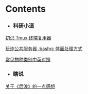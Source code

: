 <style>
	<!-- 去除页面超链接下划线 -->
	a{text-decoration: none}
</style>
# **Contents**

* ### 科研小道

[初识 Tmux 终端复用器](https://otnew.github.io/Blog_Others/#/BLOG/Others/20200623_2)

[玩炸公共服务器 .bashrc 体面处理方式](https://otnew.github.io/Blog_Others/#/BLOG/Others/20200623_1)

[常见物种类别中英对照](https://otnew.github.io/Blog_Others/#/BLOG/Others/%E5%B8%B8%E8%A7%81%E7%89%A9%E7%A7%8D%E7%B1%BB%E5%88%AB%E5%90%8D%E7%A7%B0)

* ### 瞎说

[关于《后浪》的一点感想](https://otnew.github.io/Blog_Others/#/BLOG/Others/20200616_1)